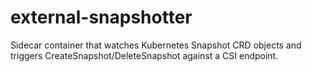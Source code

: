 # external-snapshotter
Sidecar container that watches Kubernetes Snapshot CRD objects and triggers CreateSnapshot/DeleteSnapshot against a CSI endpoint.
